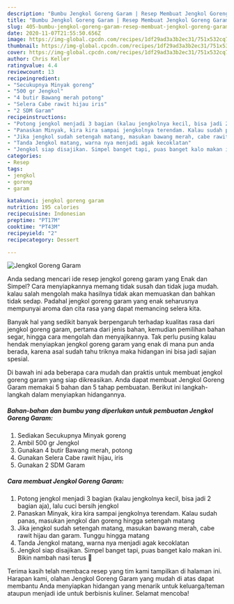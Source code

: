 ```yaml
---
description: "Bumbu Jengkol Goreng Garam | Resep Membuat Jengkol Goreng Garam Yang Bikin Ngiler"
title: "Bumbu Jengkol Goreng Garam | Resep Membuat Jengkol Goreng Garam Yang Bikin Ngiler"
slug: 405-bumbu-jengkol-goreng-garam-resep-membuat-jengkol-goreng-garam-yang-bikin-ngiler
date: 2020-11-07T21:55:50.656Z
image: https://img-global.cpcdn.com/recipes/1df29ad3a3b2ec31/751x532cq70/jengkol-goreng-garam-foto-resep-utama.jpg
thumbnail: https://img-global.cpcdn.com/recipes/1df29ad3a3b2ec31/751x532cq70/jengkol-goreng-garam-foto-resep-utama.jpg
cover: https://img-global.cpcdn.com/recipes/1df29ad3a3b2ec31/751x532cq70/jengkol-goreng-garam-foto-resep-utama.jpg
author: Chris Keller
ratingvalue: 4.4
reviewcount: 13
recipeingredient:
- "Secukupnya Minyak goreng"
- "500 gr Jengkol"
- "4 butir Bawang merah potong"
- "Selera Cabe rawit hijau iris"
- "2 SDM Garam"
recipeinstructions:
- "Potong jengkol menjadi 3 bagian (kalau jengkolnya kecil, bisa jadi 2 bagian aja), lalu cuci bersih jengkol"
- "Panaskan Minyak, kira kira sampai jengkolnya terendam. Kalau sudah panas, masukan jengkol dan goreng hingga setengah matang"
- "Jika jengkol sudah setengah matang, masukan bawang merah, cabe rawit hijau dan garam. Tunggu hingga matang"
- "Tanda Jengkol matang, warna nya menjadi agak kecoklatan"
- "Jengkol siap disajikan. Simpel banget tapi, puas banget kalo makan ini. Bikin nambah nasi terus 🤣"
categories:
- Resep
tags:
- jengkol
- goreng
- garam

katakunci: jengkol goreng garam 
nutrition: 195 calories
recipecuisine: Indonesian
preptime: "PT17M"
cooktime: "PT43M"
recipeyield: "2"
recipecategory: Dessert

---
```



![Jengkol Goreng Garam](https://img-global.cpcdn.com/recipes/1df29ad3a3b2ec31/751x532cq70/jengkol-goreng-garam-foto-resep-utama.jpg)

Anda sedang mencari ide resep jengkol goreng garam yang Enak dan Simpel? Cara menyiapkannya memang tidak susah dan tidak juga mudah. kalau salah mengolah maka hasilnya tidak akan memuaskan dan bahkan tidak sedap. Padahal jengkol goreng garam yang enak seharusnya mempunyai aroma dan cita rasa yang dapat memancing selera kita.

Banyak hal yang sedikit banyak berpengaruh terhadap kualitas rasa dari jengkol goreng garam, pertama dari jenis bahan, kemudian pemilihan bahan segar, hingga cara mengolah dan menyajikannya. Tak perlu pusing kalau hendak menyiapkan jengkol goreng garam yang enak di mana pun anda berada, karena asal sudah tahu triknya maka hidangan ini bisa jadi sajian spesial.




Di bawah ini ada beberapa cara mudah dan praktis untuk membuat jengkol goreng garam yang siap dikreasikan. Anda dapat membuat Jengkol Goreng Garam memakai 5 bahan dan 5 tahap pembuatan. Berikut ini langkah-langkah dalam menyiapkan hidangannya.

<!--inarticleads1-->

##### Bahan-bahan dan bumbu yang diperlukan untuk pembuatan Jengkol Goreng Garam:

1. Sediakan Secukupnya Minyak goreng
1. Ambil 500 gr Jengkol
1. Gunakan 4 butir Bawang merah, potong
1. Gunakan Selera Cabe rawit hijau, iris
1. Gunakan 2 SDM Garam




<!--inarticleads2-->

##### Cara membuat Jengkol Goreng Garam:

1. Potong jengkol menjadi 3 bagian (kalau jengkolnya kecil, bisa jadi 2 bagian aja), lalu cuci bersih jengkol
1. Panaskan Minyak, kira kira sampai jengkolnya terendam. Kalau sudah panas, masukan jengkol dan goreng hingga setengah matang
1. Jika jengkol sudah setengah matang, masukan bawang merah, cabe rawit hijau dan garam. Tunggu hingga matang
1. Tanda Jengkol matang, warna nya menjadi agak kecoklatan
1. Jengkol siap disajikan. Simpel banget tapi, puas banget kalo makan ini. Bikin nambah nasi terus 🤣




Terima kasih telah membaca resep yang tim kami tampilkan di halaman ini. Harapan kami, olahan Jengkol Goreng Garam yang mudah di atas dapat membantu Anda menyiapkan hidangan yang menarik untuk keluarga/teman ataupun menjadi ide untuk berbisnis kuliner. Selamat mencoba!
